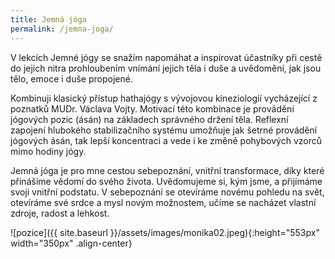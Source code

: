 ```yaml
---
title: Jemná jóga
permalink: /jemna-joga/
---
```

V lekcích Jemné jógy se snažím napomáhat a inspirovat účastníky při cestě do jejich nitra prohloubením
vnímání jejich těla i duše a uvědomění, jak jsou tělo, emoce i duše propojené.

Kombinuji klasický přístup hathajógy s vývojovou kineziologií vycházející z poznatků MUDr. Václava Vojty. Motivací této kombinace je provádění jógových pozic (ásán) na základech správného držení těla. Reflexní zapojení hlubokého stabilizačního systému umožňuje jak šetrné provádění jógových ásán, tak lepší koncentraci a vede i ke změně pohybových vzorců mimo hodiny jógy.

Jemná jóga je pro mne cestou sebepoznání, vnitřní transformace, díky které přinášíme vědomí do svého života. Uvědomujeme si, kým jsme, a přijímáme svoji vnitřní podstatu. V sebepoznání se otevíráme novému pohledu na svět, otevíráme své srdce a mysl novým možnostem, učíme se nacházet vlastní zdroje, radost a lehkost.

![pozice]({{ site.baseurl }}/assets/images/monika02.jpeg){:height="553px" width="350px" .align-center}
